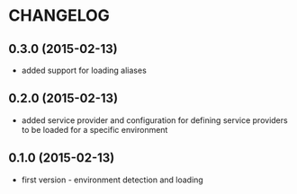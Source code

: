 CHANGELOG
=========

0.3.0 (2015-02-13)
------------------

* added support for loading aliases

0.2.0 (2015-02-13)
------------------

* added service provider and configuration for defining service providers to be loaded for a specific environment

0.1.0 (2015-02-13)
------------------

* first version - environment detection and loading
